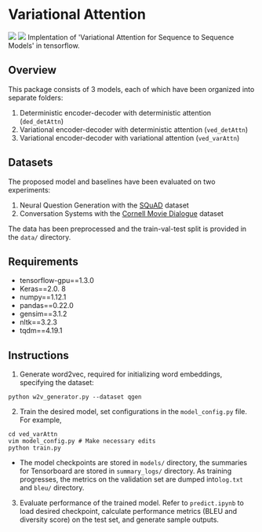 # Variational Attention
![](https://img.shields.io/badge/python-3.6-brightgreen.svg) ![](https://img.shields.io/badge/tensorflow-1.3.0-orange.svg)
Implentation of 'Variational Attention for Sequence to Sequence Models' in tensorflow.

## Overview
This package consists of 3 models, each of which have been organized into separate folders:
1. Deterministic encoder-decoder with deterministic attention (`ded_detAttn`)
2. Variational encoder-decoder with deterministic attention (`ved_detAttn`)
3. Variational encoder-decoder with variational attention (`ved_varAttn`)

## Datasets
The proposed model and baselines have been evaluated on two experiments:
 1. Neural Question Generation
 with the [SQuAD](https://rajpurkar.github.io/SQuAD-explorer/) dataset
 2. Conversation Systems with the [Cornell Movie Dialogue](https://www.cs.cornell.edu/~cristian/Cornell_Movie-Dialogs_Corpus.html) dataset

The data has been preprocessed and the train-val-test split is provided in the `data/` directory.

## Requirements
- tensorflow-gpu==1.3.0
- Keras==2.0. 8
- numpy==1.12.1
- pandas==0.22.0
- gensim==3.1.2
- nltk==3.2.3
- tqdm==4.19.1

## Instructions
1. Generate word2vec, required for initializing word embeddings, specifying the dataset:
```
python w2v_generator.py --dataset qgen 
```
2. Train the desired model, set configurations in the `model_config.py` file. For example,
```
cd ved_varAttn
vim model_config.py # Make necessary edits
python train.py
``` 
- The model checkpoints are stored in `models/` directory, the summaries for Tensorboard are stored in `summary_logs/` directory. As training progresses, the metrics on the validation set are dumped into`log.txt`  and `bleu/` directory.
3. Evaluate performance of the trained model. Refer to `predict.ipynb` to load desired checkpoint, calculate performance metrics (BLEU and diversity score) on the test set, and generate sample outputs. 
